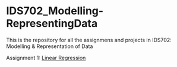 # IDS702_Modelling-RepresentingData

This is the repository for all the assignmens and projects in IDS702: Modelling &amp; Representation of Data


Assignment 1: [Linear Regression]()
